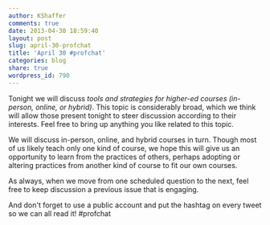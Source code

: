 ```yaml
---
author: KShaffer
comments: true
date: 2013-04-30 18:59:40
layout: post
slug: april-30-profchat
title: 'April 30 #profchat'
categories: blog
share: true
wordpress_id: 790
---
```


Tonight we will discuss _tools and strategies for higher-ed courses (in-person, online, or hybrid)_. This topic is considerably broad, which we think will allow those present tonight to steer discussion according to their interests. Feel free to bring up anything you like related to this topic.

We will discuss in-person, online, and hybrid courses in turn. Though most of us likely teach only one kind of course, we hope this will give us an opportunity to learn from the practices of others, perhaps adopting or altering practices from another kind of course to fit our own courses.

As always, when we move from one scheduled question to the next, feel free to keep discussion a previous issue that is engaging.

And don't forget to use a public account and put the hashtag on every tweet so we can all read it! #profchat
